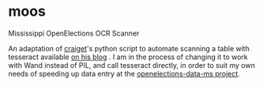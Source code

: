 moos
====

Mississippi OpenElections OCR Scanner

An adaptation of [craiget](https://github.com/craiget)'s python script
to automate scanning a table with tesseract available
[on his blog](http://craiget.com/extracting-table-data-from-pdfs-with-ocr/)
. I am in the process of changing it to work with Wand instead of PIL,
and call tesseract directly, in order to suit my own needs of speeding up
data entry at the [openelections-data-ms project](https://github.com/openelections/openelections-data-ms).
